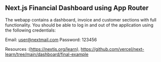 ## Next.js Financial Dashboard using App Router 

The webapp contains a dashboard, invoice and customer sections with full functionality.
You should be able to log in and out of the application using the following credentials:

Email: user@nextmail.com
Password: 123456

Resources :(https://nextjs.org/learn), https://github.com/vercel/next-learn/tree/main/dashboard/final-example
